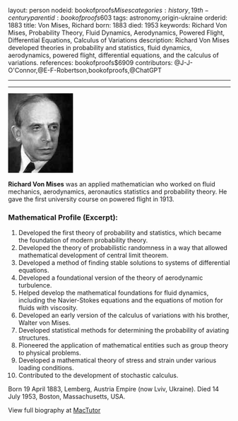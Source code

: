 layout: person
nodeid: bookofproofs$Mises
categories: history,19th-century
parentid: bookofproofs$603
tags: astronomy,origin-ukraine
orderid: 1883
title: Von Mises, Richard
born: 1883
died: 1953
keywords: Richard Von Mises, Probability Theory, Fluid Dynamics, Aerodynamics, Powered Flight, Differential Equations, Calculus of Variations
description: Richard Von Mises developed theories in probability and statistics, fluid dynamics, aerodynamics, powered flight, differential equations, and the calculus of variations.
references: bookofproofs$6909
contributors: @J-J-O'Connor,@E-F-Robertson,bookofproofs,@ChatGPT

---



---

![Mises.jpg](https://github.com/bookofproofs/bookofproofs.github.io/blob/main/_sources/_assets/images/portraits/Mises.jpg?raw=true)

**Richard Von Mises** was an applied mathematician who worked on fluid mechanics, aerodynamics, aeronautics statistics and probability theory. He gave the first university course on powered flight in 1913.

### Mathematical Profile (Excerpt):
1. Developed the first theory of probability and statistics, which became the foundation of modern probability theory.
2. Developed the theory of probabilistic randomness in a way that allowed mathematical development of central limit theorem.
3. Developed a method of finding stable solutions to systems of differential equations.
4. Developed a foundational version of the theory of aerodynamic turbulence. 
5. Helped develop the mathematical foundations for fluid dynamics, including the Navier-Stokes equations and the equations of motion for fluids with viscosity. 
6. Developed an early version of the calculus of variations with his brother, Walter von Mises. 
7. Developed statistical methods for determining the probability of aviating structures.
8. Pioneered the application of mathematical entities such as group theory to physical problems. 
9. Developed a mathematical theory of stress and strain under various loading conditions. 
10. Contributed to the development of stochastic calculus.

Born 19 April 1883, Lemberg, Austria Empire (now Lviv, Ukraine). Died 14 July 1953, Boston, Massachusetts, USA.

View full biography at [MacTutor](https://mathshistory.st-andrews.ac.uk/Biographies/Mises/)
